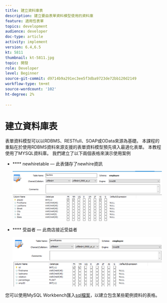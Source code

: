 ```yaml
---
title: 建立資料庫表
description: 建立要由表單資料模型使用的資料庫
feature: 適用性表單
topics: development
audience: developer
doc-type: article
activity: implement
version: 6.4,6.5
kt: 5811
thumbnail: kt-5811.jpg
topic: 開發
role: Developer
level: Beginner
source-git-commit: d9714b9a291ec3ee5f3dba9723de72bb120d2149
workflow-type: tm+mt
source-wordcount: '102'
ht-degree: 2%

---
```



# 建立資料庫表

表單資料模型可以以RDBMS、RESTfull、SOAP或OData來源為基礎。 本課程的重點在於使用RDBMS資料來源支援的表單資料模型預先填入最適化表單。 本教程使用了MYSQL資料庫。 我們建立了以下兩個表格來演示使用案例

* **** newhiretable — 此表儲存了newhire資訊

   ![內惠爾](assets/newhire-table.png)


* **** 受益者 — 此商店接近受益者

   ![受益人](assets/beneficiaries-table.png)

您可以使用MySQL Workbench匯入[sql檔案](assets/db-schema.sql)，以建立包含某些範例資料的表格。